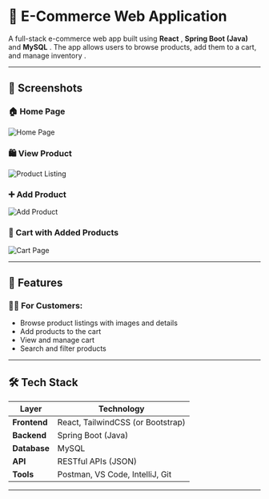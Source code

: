# 🛒 E-Commerce Web Application

A full-stack e-commerce web app built using **React** , **Spring Boot (Java)**  and **MySQL** . The app allows users to browse products, add them to a cart, and manage inventory .

---

## 📸 Screenshots

### 🏠 Home Page
![Home Page](./home.png)

### 🛍️ View Product
![Product Listing](./product.png)

### ➕ Add Product 
![Add Product](./add-product.png)

### 🛒 Cart with Added Products
![Cart Page](./cart.png)

---

## 🚀 Features

### 🧑‍💻 For Customers:
- Browse product listings with images and details
- Add products to the cart
- View and manage cart
- Search and filter products


---

## 🛠️ Tech Stack

| Layer        | Technology               |
|--------------|---------------------------|
| **Frontend** | React, TailwindCSS (or Bootstrap) |
| **Backend**  | Spring Boot (Java)        |
| **Database** | MySQL                     |
| **API**      | RESTful APIs (JSON)       |
| **Tools**    | Postman, VS Code, IntelliJ, Git |

---
